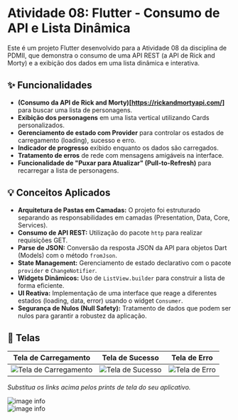 # Atividade 08: Flutter - Consumo de API e Lista Dinâmica

Este é um projeto Flutter desenvolvido para a Atividade 08 da disciplina de PDMII, que demonstra o consumo de uma API REST (a API de Rick and Morty) e a exibição dos dados em uma lista dinâmica e interativa.

## ✨ Funcionalidades

* **(Consumo da API de Rick and Morty)[https://rickandmortyapi.com/]** para buscar uma lista de personagens.
* **Exibição dos personagens** em uma lista vertical utilizando Cards personalizados.
* **Gerenciamento de estado com Provider** para controlar os estados de carregamento (loading), sucesso e erro.
* **Indicador de progresso** exibido enquanto os dados são carregados.
* **Tratamento de erros** de rede com mensagens amigáveis na interface.
* **Funcionalidade de "Puxar para Atualizar" (Pull-to-Refresh)** para recarregar a lista de personagens.

## 💡 Conceitos Aplicados

* **Arquitetura de Pastas em Camadas:** O projeto foi estruturado separando as responsabilidades em camadas (Presentation, Data, Core, Services).
* **Consumo de API REST:** Utilização do pacote `http` para realizar requisições GET.
* **Parse de JSON:** Conversão da resposta JSON da API para objetos Dart (Models) com o método `fromJson`.
* **State Management:** Gerenciamento de estado declarativo com o pacote `provider` e `ChangeNotifier`.
* **Widgets Dinâmicos:** Uso de `ListView.builder` para construir a lista de forma eficiente.
* **UI Reativa:** Implementação de uma interface que reage a diferentes estados (loading, data, error) usando o widget `Consumer`.
* **Segurança de Nulos (Null Safety):** Tratamento de dados que podem ser nulos para garantir a robustez da aplicação.

## 📱 Telas

| Tela de Carregamento | Tela de Sucesso | Tela de Erro |
| :------------------: | :-------------------: | :-------------------: |
| ![Tela de Carregamento](link_para_seu_print_de_loading.png) | ![Tela de Sucesso](link_para_seu_print_da_lista.png) | ![Tela de Erro](link_para_seu_print_de_erro.png) |
*Substitua os links acima pelos prints de tela do seu aplicativo.*

![image info](https://github.com/user-attachments/assets/0192114a-cd7f-48ba-bc62-36c8556b71c8)  
![image info](https://github.com/user-attachments/assets/71922f59-cf7e-4cb1-a4e3-39e52961545e)
